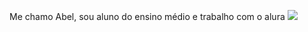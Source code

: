 Me chamo Abel, sou aluno do ensino médio e trabalho com o alura
![](https://media1.tenor.com/m/rU9qRhN5DHoAAAAC/mega-prince-varuntej-from-f3-movie-varuntej.gif)
